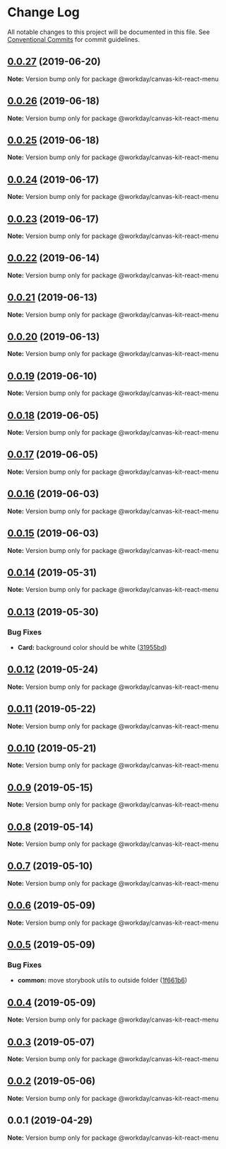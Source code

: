 # Change Log

All notable changes to this project will be documented in this file.
See [Conventional Commits](https://conventionalcommits.org) for commit guidelines.

## [0.0.27](https://ghe.megaleo.com/design/canvas-kit-react/tree/master/modules/canvas-kit-react-menu/compare/@workday/canvas-kit-react-menu@0.0.26...@workday/canvas-kit-react-menu@0.0.27) (2019-06-20)

**Note:** Version bump only for package @workday/canvas-kit-react-menu





## [0.0.26](https://ghe.megaleo.com/design/canvas-kit-react/tree/master/modules/canvas-kit-react-menu/compare/@workday/canvas-kit-react-menu@0.0.25...@workday/canvas-kit-react-menu@0.0.26) (2019-06-18)

**Note:** Version bump only for package @workday/canvas-kit-react-menu





## [0.0.25](https://ghe.megaleo.com/design/canvas-kit-react/tree/master/modules/canvas-kit-react-menu/compare/@workday/canvas-kit-react-menu@0.0.24...@workday/canvas-kit-react-menu@0.0.25) (2019-06-18)

**Note:** Version bump only for package @workday/canvas-kit-react-menu





## [0.0.24](https://ghe.megaleo.com/design/canvas-kit-react/tree/master/modules/canvas-kit-react-menu/compare/@workday/canvas-kit-react-menu@0.0.23...@workday/canvas-kit-react-menu@0.0.24) (2019-06-17)

**Note:** Version bump only for package @workday/canvas-kit-react-menu





## [0.0.23](https://ghe.megaleo.com/design/canvas-kit-react/tree/master/modules/canvas-kit-react-menu/compare/@workday/canvas-kit-react-menu@0.0.22...@workday/canvas-kit-react-menu@0.0.23) (2019-06-17)

**Note:** Version bump only for package @workday/canvas-kit-react-menu





## [0.0.22](https://ghe.megaleo.com/design/canvas-kit-react/tree/master/modules/canvas-kit-react-menu/compare/@workday/canvas-kit-react-menu@0.0.21...@workday/canvas-kit-react-menu@0.0.22) (2019-06-14)

**Note:** Version bump only for package @workday/canvas-kit-react-menu





## [0.0.21](https://ghe.megaleo.com/design/canvas-kit-react/tree/master/modules/canvas-kit-react-menu/compare/@workday/canvas-kit-react-menu@0.0.20...@workday/canvas-kit-react-menu@0.0.21) (2019-06-13)

**Note:** Version bump only for package @workday/canvas-kit-react-menu





## [0.0.20](https://ghe.megaleo.com/design/canvas-kit-react/tree/master/modules/canvas-kit-react-menu/compare/@workday/canvas-kit-react-menu@0.0.19...@workday/canvas-kit-react-menu@0.0.20) (2019-06-13)

**Note:** Version bump only for package @workday/canvas-kit-react-menu





## [0.0.19](https://ghe.megaleo.com/design/canvas-kit-react/tree/master/modules/canvas-kit-react-menu/compare/@workday/canvas-kit-react-menu@0.0.18...@workday/canvas-kit-react-menu@0.0.19) (2019-06-10)

**Note:** Version bump only for package @workday/canvas-kit-react-menu





## [0.0.18](https://ghe.megaleo.com/design/canvas-kit-react/tree/master/modules/canvas-kit-react-menu/compare/@workday/canvas-kit-react-menu@0.0.17...@workday/canvas-kit-react-menu@0.0.18) (2019-06-05)

**Note:** Version bump only for package @workday/canvas-kit-react-menu





## [0.0.17](https://ghe.megaleo.com/design/canvas-kit-react/tree/master/modules/canvas-kit-react-menu/compare/@workday/canvas-kit-react-menu@0.0.16...@workday/canvas-kit-react-menu@0.0.17) (2019-06-05)

**Note:** Version bump only for package @workday/canvas-kit-react-menu





## [0.0.16](https://ghe.megaleo.com/design/canvas-kit-react/tree/master/modules/canvas-kit-react-menu/compare/@workday/canvas-kit-react-menu@0.0.15...@workday/canvas-kit-react-menu@0.0.16) (2019-06-03)

**Note:** Version bump only for package @workday/canvas-kit-react-menu





## [0.0.15](https://ghe.megaleo.com/design/canvas-kit-react/tree/master/modules/canvas-kit-react-menu/compare/@workday/canvas-kit-react-menu@0.0.14...@workday/canvas-kit-react-menu@0.0.15) (2019-06-03)

**Note:** Version bump only for package @workday/canvas-kit-react-menu





## [0.0.14](https://ghe.megaleo.com/design/canvas-kit-react/tree/master/modules/canvas-kit-react-menu/compare/@workday/canvas-kit-react-menu@0.0.13...@workday/canvas-kit-react-menu@0.0.14) (2019-05-31)

**Note:** Version bump only for package @workday/canvas-kit-react-menu





## [0.0.13](https://ghe.megaleo.com/design/canvas-kit-react/tree/master/modules/canvas-kit-react-menu/compare/@workday/canvas-kit-react-menu@0.0.12...@workday/canvas-kit-react-menu@0.0.13) (2019-05-30)


### Bug Fixes

* **Card:** background color should be white ([31955bd](https://ghe.megaleo.com/design/canvas-kit-react/tree/master/modules/canvas-kit-react-menu/commits/31955bd))





## [0.0.12](https://ghe.megaleo.com/design/canvas-kit-react/tree/master/modules/canvas-kit-react-menu/compare/@workday/canvas-kit-react-menu@0.0.11...@workday/canvas-kit-react-menu@0.0.12) (2019-05-24)

**Note:** Version bump only for package @workday/canvas-kit-react-menu





## [0.0.11](https://ghe.megaleo.com/design/canvas-kit-react/tree/master/modules/canvas-kit-react-menu/compare/@workday/canvas-kit-react-menu@0.0.10...@workday/canvas-kit-react-menu@0.0.11) (2019-05-22)

**Note:** Version bump only for package @workday/canvas-kit-react-menu





## [0.0.10](https://ghe.megaleo.com/design/canvas-kit-react/tree/master/modules/canvas-kit-react-menu/compare/@workday/canvas-kit-react-menu@0.0.9...@workday/canvas-kit-react-menu@0.0.10) (2019-05-21)

**Note:** Version bump only for package @workday/canvas-kit-react-menu





## [0.0.9](https://ghe.megaleo.com/design/canvas-kit-react/tree/master/modules/canvas-kit-react-menu/compare/@workday/canvas-kit-react-menu@0.0.8...@workday/canvas-kit-react-menu@0.0.9) (2019-05-15)

**Note:** Version bump only for package @workday/canvas-kit-react-menu





## [0.0.8](https://ghe.megaleo.com/design/canvas-kit-react/tree/master/modules/canvas-kit-react-menu/compare/@workday/canvas-kit-react-menu@0.0.7...@workday/canvas-kit-react-menu@0.0.8) (2019-05-14)

**Note:** Version bump only for package @workday/canvas-kit-react-menu





## [0.0.7](https://ghe.megaleo.com/design/canvas-kit-react/tree/master/modules/canvas-kit-react-menu/compare/@workday/canvas-kit-react-menu@0.0.6...@workday/canvas-kit-react-menu@0.0.7) (2019-05-10)

**Note:** Version bump only for package @workday/canvas-kit-react-menu





## [0.0.6](https://ghe.megaleo.com/design/canvas-kit-react/tree/master/modules/canvas-kit-react-menu/compare/@workday/canvas-kit-react-menu@0.0.5...@workday/canvas-kit-react-menu@0.0.6) (2019-05-09)

**Note:** Version bump only for package @workday/canvas-kit-react-menu





## [0.0.5](https://ghe.megaleo.com/design/canvas-kit-react/tree/master/modules/canvas-kit-react-menu/compare/@workday/canvas-kit-react-menu@0.0.4...@workday/canvas-kit-react-menu@0.0.5) (2019-05-09)


### Bug Fixes

* **common:** move storybook utils to outside folder ([1f661b6](https://ghe.megaleo.com/design/canvas-kit-react/tree/master/modules/canvas-kit-react-menu/commits/1f661b6))





## [0.0.4](https://ghe.megaleo.com/design/canvas-kit-react/tree/master/modules/canvas-kit-react-menu/compare/@workday/canvas-kit-react-menu@0.0.3...@workday/canvas-kit-react-menu@0.0.4) (2019-05-09)

**Note:** Version bump only for package @workday/canvas-kit-react-menu





## [0.0.3](https://ghe.megaleo.com/design/canvas-kit-react/tree/master/modules/canvas-kit-react-menu/compare/@workday/canvas-kit-react-menu@0.0.2...@workday/canvas-kit-react-menu@0.0.3) (2019-05-07)

**Note:** Version bump only for package @workday/canvas-kit-react-menu





## [0.0.2](https://ghe.megaleo.com/design/canvas-kit-react/tree/master/modules/canvas-kit-react-menu/compare/@workday/canvas-kit-react-menu@0.0.1...@workday/canvas-kit-react-menu@0.0.2) (2019-05-06)

**Note:** Version bump only for package @workday/canvas-kit-react-menu





## 0.0.1 (2019-04-29)

**Note:** Version bump only for package @workday/canvas-kit-react-menu
